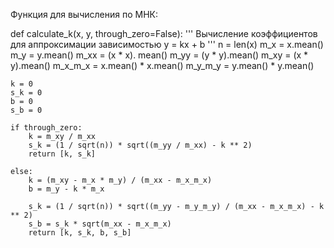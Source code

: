 Функция для вычисления по МНК:

def calculate_k(x, y, through_zero=False):
    '''
    Вычисление коэффициентов для аппроксимации зависимостью y = kx + b
    '''
    n = len(x)
    m_x = x.mean()
    m_y = y.mean()
    m_xx = (x * x). mean()
    m_yy = (y * y).mean()
    m_xy = (x * y).mean()
    m_x_m_x = x.mean() * x.mean()
    m_y_m_y = y.mean() * y.mean()

    k = 0
    s_k = 0
    b = 0
    s_b = 0

    if through_zero:
        k = m_xy / m_xx
        s_k = (1 / sqrt(n)) * sqrt((m_yy / m_xx) - k ** 2)
        return [k, s_k]

    else:
        k = (m_xy - m_x * m_y) / (m_xx - m_x_m_x)
        b = m_y - k * m_x

        s_k = (1 / sqrt(n)) * sqrt((m_yy - m_y_m_y) / (m_xx - m_x_m_x) - k ** 2)
        s_b = s_k * sqrt(m_xx - m_x_m_x)
        return [k, s_k, b, s_b]
